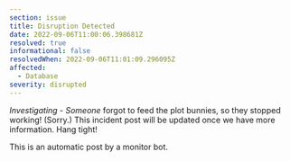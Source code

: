 ```yaml
---
section: issue
title: Disruption Detected
date: 2022-09-06T11:00:06.398681Z
resolved: true
informational: false
resolvedWhen: 2022-09-06T11:01:09.296095Z
affected:
  - Database
severity: disrupted
---
```

*Investigating* - _Someone_ forgot to feed the plot bunnies, so they stopped working! (Sorry.) This incident post will be updated once we have more information. Hang tight!

This is an automatic post by a monitor bot.
        
